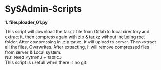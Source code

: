 # SySAdmin-Scripts

<b>1. fileuploader_01.py</b><br>

This script will download the tar.gz file from Gitlab to local directory and extract it, then compress again with zip & tar.xz without including root folder. After compressing in .zip.tar.xz, It will upload to server. Then extract all the files, Overwrites.
After extracting, It will remove compressed files from server & Local system. <br>
NB: Need Python3 + fabric3 <br> This script is usefull when there is no git.

